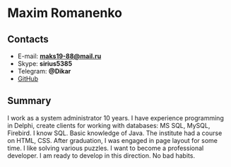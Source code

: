 # Maxim Romanenko

## Contacts
- E-mail: **maks19-88@mail.ru**
- Skype: **sirius5385**
- Telegram: **@Dikar**
- [GitHub](https://github.com/mrak9087/) 

## Summary
I work as a system administrator 10 years. I have experience programming in Delphi, create clients for working with databases: MS SQL, MySQL, Firebird. I know SQL. Basic knowledge of Java. The institute had a course on HTML, CSS. After graduation, I was engaged in page layout for some time. I like solving various puzzles. I want to become a professional developer. I am ready to develop in this direction. No bad habits.